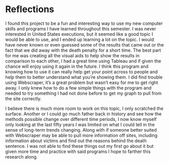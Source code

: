# Reflections

I found this project to be a fun and interesting way to use my new computer skills and programs I have learned throughout this semester.  I was never interested in United States executions, but it seemed like a good topic I would be able to use, and I ended up learning a lot on the topic.  I would have never known or even guessed some of the results that came out or the fact that we did away with the death penalty for a short time.  The best part for me was creating all the visual aids to help show the results in comparison to each other, I had a great time using Tableau and if given the chance will enjoy using it again in the future.  I think this program and knowing how to use it can really help get your point across to people and help them to better understand what you’re showing them.  I did find trouble using Webscraper, it’s a great problem but wasn’t easy for me to get right away.  I only knew how to do a few simple things with the program and needed to try something I had not done before to get my graph to pull from the site correctly.

I believe there is much more room to work on this topic, I only scratched the surface.  Another or I could go much father back in history and see how the methods possible change over different time periods, I now know myself only looking at the last fifty years I was limited on what I could tell in the sense of long-term trends changing.  Along with if someone better suited with Webscraper may be able to pull more information off sites, including information about victims and find out the reasons behind the death sentence.  I was not able to find these things out my first go about it but given more time and practice with said programs I hope to farther this research along. 
